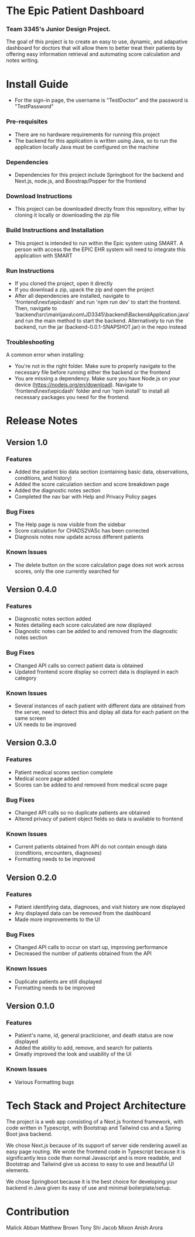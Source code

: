 # The Epic Patient Dashboard
### Team 3345's Junior Design Project. 

The goal of this project is to create an easy to use, dynamic, and adapative dashboard for doctors that will allow them to better treat their patients by offering easy information retrieval and automating score calculation and notes writing.

# Install Guide

* For the sign-in page, the username is "TestDoctor" and the password is "TestPassword"

### Pre-requisites
* There are no hardware requirements for running this project
* The backend for this application is written using Java, so to run the application locally Java must be configured on the machine
### Dependencies
* Dependencies for this project include Springboot for the backend and Next.js, node.js, and Boostrap/Popper for the frontend
### Download Instructions
* This project can be downloaded directly from this repository, either by cloning it locally or downloading the zip file
### Build Instructions and Installation
* This project is intended to run within the Epic system using SMART. A person with access the the EPIC EHR system will need to integrate this application with SMART
### Run Instructions
* If you cloned the project, open it directly
* If you download a zip, upack the zip and open the project
* After all dependencies are installed, navigate to 'frontend\next\epicdash' and run 'npm run dev' to start the frontend. Then, navigate to 'backend\src\main\java\com\JD3345\backend\BackendApplication.java' and run the main method to start the backend. Alternatively to run the backend, run the jar (backend-0.0.1-SNAPSHOT.jar) in the repo instead
### Troubleshooting
A common error when installing:
* You're not in the right folder. Make sure to properly navigate to the necessary file before running either the backend or the frontend
* You are missing a dependency. Make sure you have Node.js on your device (https://nodejs.org/en/download). Navigate to 'frontend\next\epicdash' folder and run 'npm install' to install all necessary packages you need for the frontend.

# Release Notes

## Version 1.0

### Features
* Added the patient bio data section (containing basic data, observations, conditions, and history)
* Added the score calculation section and score breakdown page
* Added the diagnostic notes section
* Completed the nav bar with Help and Privacy Policy pages

### Bug Fixes
* The Help page is now visible from the sidebar
* Score calculation for CHADS2VASc has been corrected
* Diagnosis notes now update across different patients

### Known Issues
* The delete button on the score calculation page does not work across scores, only the one currently searched for


## Version 0.4.0

### Features
* Diagnostic notes section added
* Notes detailing each score calculated are now displayed
* Diagnostic notes can be added to and removed from the diagnostic notes section

### Bug Fixes
* Changed API calls so correct patient data is obtained
* Updated frontend score display so correct data is displayed in each category

### Known Issues
* Several instances of each patient with different data are obtained from the server, need to detect this and diplay all data for each patient on the same screen
* UX needs to be improved

## Version 0.3.0

### Features
* Patient medical scores section complete
* Medical score page added
* Scores can be added to and removed from medical score page

### Bug Fixes
* Changed API calls so no duplicate patients are obtained
* Altered privacy of patient object fields so data is available to frontend

### Known Issues
* Current patients obtained from API do not contain enough data (conditions, encounters, diagnoses)
* Formatting needs to be improved

## Version 0.2.0

### Features
* Patient identifying data, diagnoses, and visit history are now displayed
* Any displayed data can be removed from the dashboard
* Made more improvements to the UI

### Bug Fixes
* Changed API calls to occur on start up, improving performance
* Decreased the number of patients obtained from the API

### Known Issues
* Duplicate patients are still displayed
* Formatting needs to be improved

## Version 0.1.0

### Features
* Patient's name, id, general practicioner, and death status are now displayed
* Added the ability to add, remove, and search for patients
* Greatly improved the look and usability of the UI

### Known Issues
* Various Formatting bugs

# Tech Stack and Project Architecture

The project is a web app consisting of a Next.js frontend framework, with code written in Typescript, with Bootstrap and Tailwind css and a Spring Boot java backend.

We chose Next.js because of its support of server side rendering aswell as easy page routing. We wrote the frontend code in Typescript because it is significantly less code than normal Javascript and is more readable, and Bootstrap and Tailwind give us access to easy to use and beautiful UI elements.

We chose Springboot because it is the best choice for developing your backend in Java given its easy of use and minimal boilerplate/setup.

# Contribution

Malick Abban
Matthew Brown
Tony Shi
Jacob Mixon
Anish Arora

